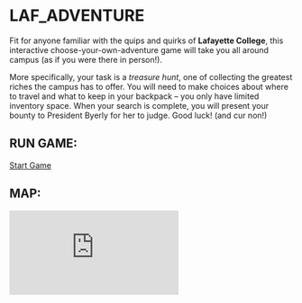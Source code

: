 # LAF_ADVENTURE

Fit for anyone familiar with the quips and quirks of **Lafayette College**, this interactive choose-your-own-adventure game will take you all around campus (as if you were there in person!).

More specifically, your task is a _treasure hunt_, one of collecting the greatest riches the campus has to offer.  You will need to make choices about where to travel and what to keep in your backpack – you only have limited inventory space.  When your search is complete, you will present your bounty to President Byerly for her to judge. Good luck! (and cur non!)


## RUN GAME:

[Start Game](https://lafadventure.fainorr.repl.run/)


## MAP:

![Game Map](https://github.com/fainorr/laf_adventure/blob/master/map/LAF_ADVENTURE_MAP.pdf)
